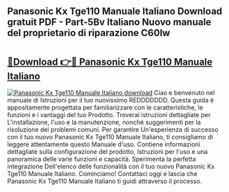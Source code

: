 ## Panasonic Kx Tge110 Manuale Italiano Download gratuit PDF - Part-5Bv Italiano Nuovo manuale del proprietario di riparazione C60Iw

# <h2><a href="http://dfa3qp.blite.top/?on=Panasonic+Kx+Tge110+Manuale+Italiano">🔗Download 👉🔴 Panasonic Kx Tge110 Manuale Italiano</a></h2>

[![Panasonic Kx Tge110 Manuale Italiano download](https://i.imgur.com/lujVjoI.png)](http://dfa3qp.blite.top/?on=Panasonic+Kx+Tge110+Manuale+Italiano)
Ciao e benvenuto nel manuale di Istruzioni per il tuo nuovissimo REDDDDDDD. Questa guida è appositamente progettata per familiarizzare con le caratteristiche, le funzioni e i vantaggi del tuo Prodotto. Troverai istruzioni dettagliate per L'installazione, l'uso e la manutenzione, nonché suggerimenti per la risoluzione dei problemi comuni. Per garantire Un'esperienza di successo con il tuo nuovo Panasonic Kx Tge110 Manuale Italiano, ti consigliamo di leggere attentamente questo Manuale d'uso. Contiene informazioni dettagliate sulla configurazione del prodotto, Istruzioni per l'uso e una panoramica delle varie funzioni e capacità. Sperimenta la perfetta integrazione Dell'elenco delle funzionalità con il tuo nuovo Panasonic Kx Tge110 Manuale Italiano. Cominciamo! Contattaci oggi e lascia che Panasonic Kx Tge110 Manuale Italiano ti guidi attraverso il processo.
